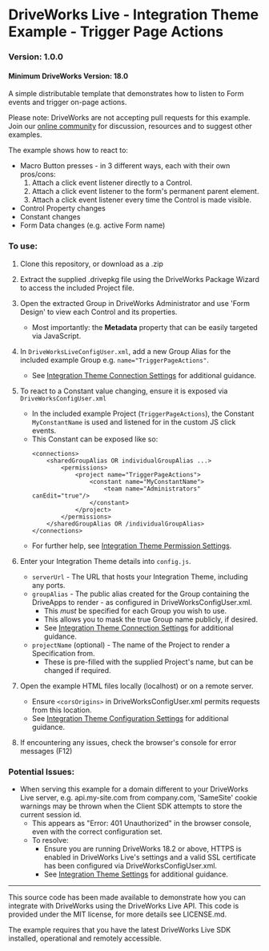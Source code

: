 # DriveWorks Live - Integration Theme Example - Trigger Page Actions
### Version: 1.0.0
#### Minimum DriveWorks Version: 18.0

A simple distributable template that demonstrates how to listen to Form events and trigger on-page actions.

Please note: DriveWorks are not accepting pull requests for this example.  
Join our [online community](https://my.driveworks.co.uk) for discussion, resources and to suggest other examples.

The example shows how to react to:
- Macro Button presses - in 3 different ways, each with their own pros/cons:
    1. Attach a click event listener directly to a Control.
    2. Attach a click event listener to the form's permanent parent element.
    3. Attach a click event listener every time the Control is made visible.
- Control Property changes
- Constant changes
- Form Data changes (e.g. active Form name)

### To use:
1. Clone this repository, or download as a .zip

2. Extract the supplied .drivepkg file using the DriveWorks Package Wizard to access the included Project file.

3. Open the extracted Group in DriveWorks Administrator and use 'Form Design' to view each Control and its properties.
    * Most importantly: the **Metadata** property that can be easily targeted via JavaScript.

4. In `DriveWorksLiveConfigUser.xml`, add a new Group Alias for the included example Group e.g. `name="TriggerPageActions"`.
    * See [Integration Theme Connection Settings](https://docs.driveworkspro.com/Topic/IntegrationThemeSettings#Connection-Settings) for additional guidance.

5. To react to a Constant value changing, ensure it is exposed via `DriveWorksConfigUser.xml`
    * In the included example Project (`TriggerPageActions`), the Constant `MyConstantName` is used and listened for in the custom JS click events.
    * This Constant can be exposed like so:
        ```
        <connections>
            <sharedGroupAlias OR individualGroupAlias ...>
                <permissions>
                    <project name="TriggerPageActions">
                        <constant name="MyConstantName">
                            <team name="Administrators" canEdit="true"/>
                        </constant>
                    </project>
                </permissions>
            </sharedGroupAlias OR /individualGroupAlias>
        </connections>
        ```
    * For further help, see [Integration Theme Permission Settings](https://docs.driveworkspro.com/Topic/IntegrationThemeSettings#Permissions).

6. Enter your Integration Theme details into `config.js`.
    * `serverUrl` - The URL that hosts your Integration Theme, including any ports.
    * `groupAlias` - The public alias created for the Group containing the DriveApps to render - as configured in DriveWorksConfigUser.xml.
        * This *must* be specified for each Group you wish to use.
        * This allows you to mask the true Group name publicly, if desired.
        * See [Integration Theme Connection Settings](https://docs.driveworkspro.com/Topic/IntegrationThemeSettings#Connection-Settings) for additional guidance.
    * `projectName` (optional) - The name of the Project to render a Specification from.
        * These is pre-filled with the supplied Project's name, but can be changed if required.

7. Open the example HTML files locally (localhost) or on a remote server.
    * Ensure `<corsOrigins>` in DriveWorksConfigUser.xml permits requests from this location.
    * See [Integration Theme Configuration Settings](https://docs.driveworkspro.com/Topic/IntegrationThemeSettings#Configuration-Settings) for additional guidance.

8. If encountering any issues, check the browser's console for error messages (F12)

### Potential Issues:
* When serving this example for a domain different to your DriveWorks Live server, e.g. api.my-site.com from company.com, 'SameSite' cookie warnings may be thrown when the Client SDK attempts to store the current session id.
    * This appears as "Error: 401 Unauthorized" in the browser console, even with the correct configuration set. 
    * To resolve:
        * Ensure you are running DriveWorks 18.2 or above, HTTPS is enabled in DriveWorks Live's settings and a valid SSL certificate has been configured via DriveWorksConfigUser.xml.
        * See [Integration Theme Settings](https://docs.driveworkspro.com/Topic/IntegrationThemeSettings) for additional guidance.

---

This source code has been made available to demonstrate how you can integrate with DriveWorks using the DriveWorks Live API.
This code is provided under the MIT license, for more details see LICENSE.md.

The example requires that you have the latest DriveWorks Live SDK installed, operational and remotely accessible.
